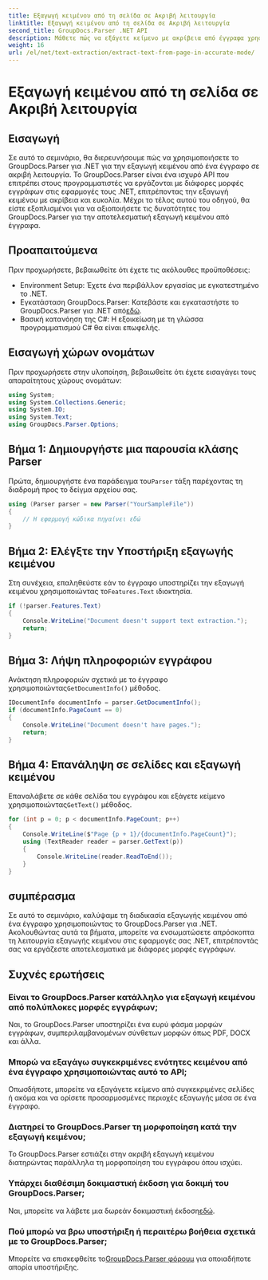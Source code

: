 ```yaml
---
title: Εξαγωγή κειμένου από τη σελίδα σε Ακριβή λειτουργία
linktitle: Εξαγωγή κειμένου από τη σελίδα σε Ακριβή λειτουργία
second_title: GroupDocs.Parser .NET API
description: Μάθετε πώς να εξάγετε κείμενο με ακρίβεια από έγγραφα χρησιμοποιώντας το GroupDocs.Parser για .NET σε αυτό το περιεκτικό σεμινάριο.
weight: 16
url: /el/net/text-extraction/extract-text-from-page-in-accurate-mode/
---
```


# Εξαγωγή κειμένου από τη σελίδα σε Ακριβή λειτουργία

## Εισαγωγή
Σε αυτό το σεμινάριο, θα διερευνήσουμε πώς να χρησιμοποιήσετε το GroupDocs.Parser για .NET για την εξαγωγή κειμένου από ένα έγγραφο σε ακριβή λειτουργία. Το GroupDocs.Parser είναι ένα ισχυρό API που επιτρέπει στους προγραμματιστές να εργάζονται με διάφορες μορφές εγγράφων στις εφαρμογές τους .NET, επιτρέποντας την εξαγωγή κειμένου με ακρίβεια και ευκολία. Μέχρι το τέλος αυτού του οδηγού, θα είστε εξοπλισμένοι για να αξιοποιήσετε τις δυνατότητες του GroupDocs.Parser για την αποτελεσματική εξαγωγή κειμένου από έγγραφα.
## Προαπαιτούμενα
Πριν προχωρήσετε, βεβαιωθείτε ότι έχετε τις ακόλουθες προϋποθέσεις:
- Environment Setup: Έχετε ένα περιβάλλον εργασίας με εγκατεστημένο το .NET.
-  Εγκατάσταση GroupDocs.Parser: Κατεβάστε και εγκαταστήστε το GroupDocs.Parser για .NET από[εδώ](https://releases.groupdocs.com/parser/net/).
- Βασική κατανόηση της C#: Η εξοικείωση με τη γλώσσα προγραμματισμού C# θα είναι επωφελής.
## Εισαγωγή χώρων ονομάτων
Πριν προχωρήσετε στην υλοποίηση, βεβαιωθείτε ότι έχετε εισαγάγει τους απαραίτητους χώρους ονομάτων:
```csharp
using System;
using System.Collections.Generic;
using System.IO;
using System.Text;
using GroupDocs.Parser.Options;
```
## Βήμα 1: Δημιουργήστε μια παρουσία κλάσης Parser
 Πρώτα, δημιουργήστε ένα παράδειγμα του`Parser` τάξη παρέχοντας τη διαδρομή προς το δείγμα αρχείου σας.
```csharp
using (Parser parser = new Parser("YourSampleFile"))
{
    // Η εφαρμογή κώδικα πηγαίνει εδώ
}
```
## Βήμα 2: Ελέγξτε την Υποστήριξη εξαγωγής κειμένου
 Στη συνέχεια, επαληθεύστε εάν το έγγραφο υποστηρίζει την εξαγωγή κειμένου χρησιμοποιώντας το`Features.Text` ιδιοκτησία.
```csharp
if (!parser.Features.Text)
{
    Console.WriteLine("Document doesn't support text extraction.");
    return;
}
```
## Βήμα 3: Λήψη πληροφοριών εγγράφου
 Ανάκτηση πληροφοριών σχετικά με το έγγραφο χρησιμοποιώντας`GetDocumentInfo()` μέθοδος.
```csharp
IDocumentInfo documentInfo = parser.GetDocumentInfo();
if (documentInfo.PageCount == 0)
{
    Console.WriteLine("Document doesn't have pages.");
    return;
}
```
## Βήμα 4: Επανάληψη σε σελίδες και εξαγωγή κειμένου
 Επαναλάβετε σε κάθε σελίδα του εγγράφου και εξάγετε κείμενο χρησιμοποιώντας`GetText()` μέθοδος.
```csharp
for (int p = 0; p < documentInfo.PageCount; p++)
{
    Console.WriteLine($"Page {p + 1}/{documentInfo.PageCount}");
    using (TextReader reader = parser.GetText(p))
    {
        Console.WriteLine(reader.ReadToEnd());
    }
}
```
## συμπέρασμα
Σε αυτό το σεμινάριο, καλύψαμε τη διαδικασία εξαγωγής κειμένου από ένα έγγραφο χρησιμοποιώντας το GroupDocs.Parser για .NET. Ακολουθώντας αυτά τα βήματα, μπορείτε να ενσωματώσετε απρόσκοπτα τη λειτουργία εξαγωγής κειμένου στις εφαρμογές σας .NET, επιτρέποντάς σας να εργάζεστε αποτελεσματικά με διάφορες μορφές εγγράφων.

## Συχνές ερωτήσεις
### Είναι το GroupDocs.Parser κατάλληλο για εξαγωγή κειμένου από πολύπλοκες μορφές εγγράφων;
Ναι, το GroupDocs.Parser υποστηρίζει ένα ευρύ φάσμα μορφών εγγράφων, συμπεριλαμβανομένων σύνθετων μορφών όπως PDF, DOCX και άλλα.
### Μπορώ να εξαγάγω συγκεκριμένες ενότητες κειμένου από ένα έγγραφο χρησιμοποιώντας αυτό το API;
Οπωσδήποτε, μπορείτε να εξαγάγετε κείμενο από συγκεκριμένες σελίδες ή ακόμα και να ορίσετε προσαρμοσμένες περιοχές εξαγωγής μέσα σε ένα έγγραφο.
### Διατηρεί το GroupDocs.Parser τη μορφοποίηση κατά την εξαγωγή κειμένου;
Το GroupDocs.Parser εστιάζει στην ακριβή εξαγωγή κειμένου διατηρώντας παράλληλα τη μορφοποίηση του εγγράφου όπου ισχύει.
### Υπάρχει διαθέσιμη δοκιμαστική έκδοση για δοκιμή του GroupDocs.Parser;
 Ναι, μπορείτε να λάβετε μια δωρεάν δοκιμαστική έκδοση[εδώ](https://releases.groupdocs.com/).
### Πού μπορώ να βρω υποστήριξη ή περαιτέρω βοήθεια σχετικά με το GroupDocs.Parser;
 Μπορείτε να επισκεφθείτε το[GroupDocs.Parser φόρουμ](https://forum.groupdocs.com/c/parser/17) για οποιαδήποτε απορία υποστήριξης.